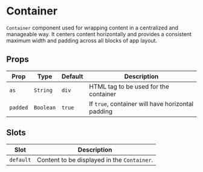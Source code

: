 # Container

`Container` component used for wrapping content in a centralized and manageable way. It centers content horizontally and provides a consistent maximum width and padding across all blocks of app layout.

## Props

| Prop | Type | Default | Description |
|--|--|--|--|
| `as` | `String` | `div` | HTML tag to be used for the container |
| `padded` | `Boolean` | `true` | If `true`, container will have horizontal padding |

## Slots

| Slot | Description |
| --- | --- |
| `default` | Content to be displayed in the `Container`. |

